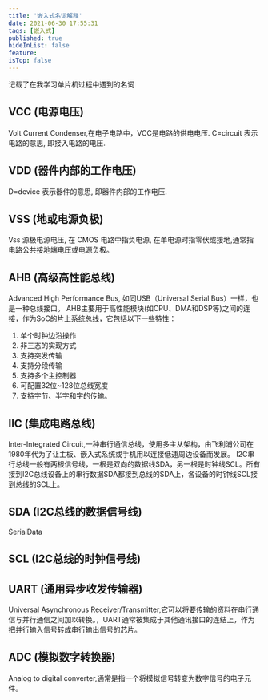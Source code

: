 ```yaml
---
title: '嵌入式名词解释'
date: 2021-06-30 17:55:31
tags: [嵌入式]
published: true
hideInList: false
feature: 
isTop: false
---
```

记载了在我学习单片机过程中遇到的名词

<!--more-->

## VCC (电源电压)

Volt Current Condenser,在电子电路中，VCC是电路的供电电压.
C=circuit 表示电路的意思, 即接入电路的电压.

## VDD (器件内部的工作电压)

D=device 表示器件的意思, 即器件内部的工作电压.

## VSS (地或电源负极)

Vss 源极电源电压, 在 CMOS 电路中指负电源, 在单电源时指零伏或接地,通常指电路公共接地端电压或电源负极。

## AHB (高级高性能总线)

Advanced High Performance Bus, 如同USB（Universal Serial Bus）一样，也是一种总线接口。
AHB主要用于高性能模块(如CPU、DMA和DSP等)之间的连接，作为SoC的片上系统总线，它包括以下一些特性：
1. 单个时钟边沿操作
2. 非三态的实现方式
3. 支持突发传输
4. 支持分段传输
5. 支持多个主控制器
6. 可配置32位~128位总线宽度
7. 支持字节、半字和字的传输。

## IIC (集成电路总线)

Inter-Integrated Circuit,一种串行通信总线，使用多主从架构，由飞利浦公司在1980年代为了让主板、嵌入式系统或手机用以连接低速周边设备而发展。
I2C串行总线一般有两根信号线，一根是双向的数据线SDA，另一根是时钟线SCL。所有接到I2C总线设备上的串行数据SDA都接到总线的SDA上，各设备的时钟线SCL接到总线的SCL上。

## SDA (I2C总线的数据信号线)

SerialData

## SCL (I2C总线的时钟信号线)

## UART (通用异步收发传输器)

Universal Asynchronous Receiver/Transmitter,它可以将要传输的资料在串行通信与并行通信之间加以转换。，UART通常被集成于其他通讯接口的连结上，作为把并行输入信号转成串行输出信号的芯片。

## ADC (模拟数字转换器)

Analog to digital converter,通常是指一个将模拟信号转变为数字信号的电子元件。